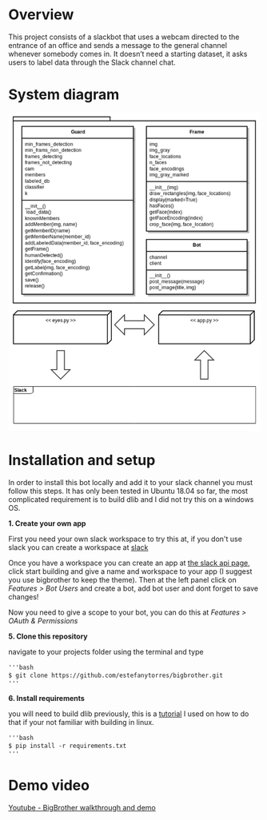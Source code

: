 # Overview
This project consists of a slackbot that uses a webcam directed to the entrance of an office and sends a message to the general channel whenever somebody comes in. It doesn’t need a starting dataset, it asks users to label data through the Slack channel chat.

# System diagram
![System Diagram](https://github.com/estefanytorres/bigbrother/blob/master/documentation/diagram.png "System Diagram")

# Installation and setup
In order to install this bot locally and add it to your slack channel you must follow this steps. It has only been tested in Ubuntu 18.04 so far, the most complicated requirement is to build dlib and I did not try this on a windows OS.

**1. Create your own app**

First you need your own slack workspace to try this at, if you don't use slack you can create a workspace at [slack](https://slack.com/get-started#create)

Once you have a workspace you can create an app at [the slack api page](https://api.slack.com/), click start building and give a name and workspace to your app (I suggest you use bigbrother to keep the theme). Then at the left panel click on _Features > Bot Users_ and create a bot, add bot user and dont forget to save changes! 

Now you need to give a scope to your bot, you can do this at _Features > OAuth & Permissions_

**5. Clone this repository**

navigate to your projects folder using the terminal and type

    '''bash
    $ git clone https://github.com/estefanytorres/bigbrother.git
    '''

**6. Install requirements**

you will need to build dlib previously, this is a [tutorial](https://www.youtube.com/watch?v=h0Uidh-sq9M) I used on how to do that if your not familiar with building in linux.

    '''bash
    $ pip install -r requirements.txt
    '''



# Demo video
[Youtube - BigBrother walkthrough and demo](https://youtu.be/PDqX2kdnBGM)
